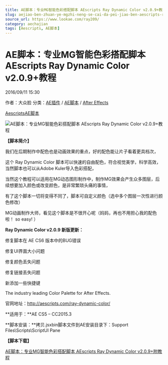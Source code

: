 ```yaml
---
title: AE脚本：专业MG智能色彩搭配脚本 AEscripts Ray Dynamic Color v2.0.9+教程
slug: aejiao-ben-zhuan-ye-mgzhi-neng-se-cai-da-pei-jiao-ben-aescripts-ray-dynamic-color-v2-0-9-jiao-cheng
source_url: https://www.lookae.com/ray209/
category: aechajian
tags: [Aescripts, AE脚本]
---
```

# AE脚本：专业MG智能色彩搭配脚本 AEscripts Ray Dynamic Color v2.0.9+教程

2016/09/11 15:30

作者：大众脸
分类：[AE插件](https://www.lookae.com/after-effects/aechajian/) / [AE脚本](https://www.lookae.com/after-effects/aescripts/) / [After Effects](https://www.lookae.com/after-effects/)

[Aescripts](https://www.lookae.com/tag/aescripts/)[AE脚本](https://www.lookae.com/tag/ae%e8%84%9a%e6%9c%ac/)

![AE脚本：专业MG智能色彩搭配脚本 AEscripts Ray Dynamic Color v2.0.9+教程](https://www.lookae.com/wp-content/uploads/2015/04/Ray-Dynamic-Color.jpg "AE脚本：专业MG智能色彩搭配脚本 AEscripts Ray Dynamic Color v2.0.9+教程-LookAE.com")

**【脚本简介】**

我们在后期制作中配色也是动画效果的重点，好的配色能让片子看着更具档次，

这个 Ray Dynamic Color 脚本可以快速的自由配色，符合视觉美学，科学高效，当然脚本也可以从Adobe Kuler导入色彩搭配，

当然这个教程可以适用在MG动态图形制作中，制作MG效果会产生众多图层，后续想要加入颜色或改变颜色，是非常繁琐头痛的事情，

有了这个脚本一切将变得不同了，脚本可自定义颜色（选中多个图层一次性进行颜色修改）

MG动画制作大师，看见这个脚本是不很开心呢（妈妈，再也不用担心我的配色啦！ so easy! ）

**Ray Dynamic Color v2.0.9 新版更新：**

修复脚本在 AE CS6 版本中的BUG错误

修复UI界面大小问题

修复颜色丢失问题

修复链接丢失问题

新添加一些快捷键

The industry leading Color Palette for After Effects.

官网地址：http://aescripts.com/ray-dynamic-color/

**适用于：**AE CS5 – CC2015.3

**脚本安装：**拷贝.jsxbin脚本文件到AE安装目录下：Support Files\Scripts\ScriptUI Pane

**【脚本下载】**

[AE脚本：专业MG智能色彩搭配脚本 AEscripts Ray Dynamic Color v2.0.9+附教程](http://lookae.ctfile.com/fs/GBe156394942)
